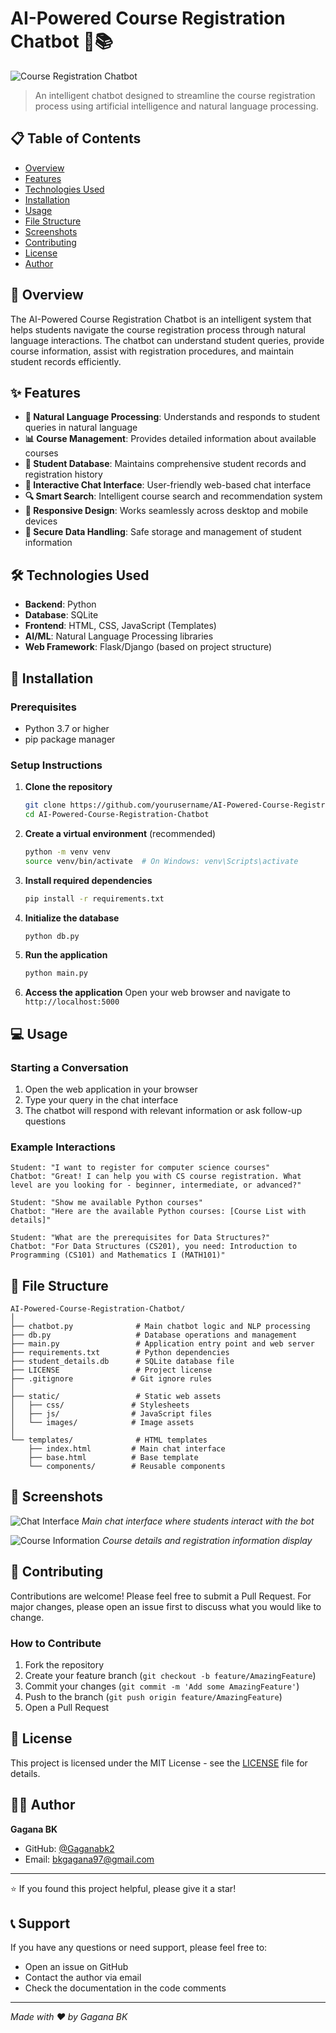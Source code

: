 # AI-Powered Course Registration Chatbot 🤖📚

![Course Registration Chatbot](https://via.placeholder.com/800x400/4CAF50/FFFFFF?text=AI+Course+Registration+Chatbot)

> An intelligent chatbot designed to streamline the course registration process using artificial intelligence and natural language processing.

## 📋 Table of Contents

- [Overview](#overview)
- [Features](#features)
- [Technologies Used](#technologies-used)
- [Installation](#installation)
- [Usage](#usage)
- [File Structure](#file-structure)
- [Screenshots](#screenshots)
- [Contributing](#contributing)
- [License](#license)
- [Author](#author)

## 🎯 Overview

The AI-Powered Course Registration Chatbot is an intelligent system that helps students navigate the course registration process through natural language interactions. The chatbot can understand student queries, provide course information, assist with registration procedures, and maintain student records efficiently.

## ✨ Features

- **🤖 Natural Language Processing**: Understands and responds to student queries in natural language
- **📊 Course Management**: Provides detailed information about available courses
- **👥 Student Database**: Maintains comprehensive student records and registration history
- **💬 Interactive Chat Interface**: User-friendly web-based chat interface
- **🔍 Smart Search**: Intelligent course search and recommendation system
- **📱 Responsive Design**: Works seamlessly across desktop and mobile devices
- **🔐 Secure Data Handling**: Safe storage and management of student information

## 🛠️ Technologies Used

- **Backend**: Python
- **Database**: SQLite
- **Frontend**: HTML, CSS, JavaScript (Templates)
- **AI/ML**: Natural Language Processing libraries
- **Web Framework**: Flask/Django (based on project structure)

## 🚀 Installation

### Prerequisites

- Python 3.7 or higher
- pip package manager

### Setup Instructions

1. **Clone the repository**
   ```bash
   git clone https://github.com/yourusername/AI-Powered-Course-Registration-Chatbot.git
   cd AI-Powered-Course-Registration-Chatbot
   ```

2. **Create a virtual environment** (recommended)
   ```bash
   python -m venv venv
   source venv/bin/activate  # On Windows: venv\Scripts\activate
   ```

3. **Install required dependencies**
   ```bash
   pip install -r requirements.txt
   ```

4. **Initialize the database**
   ```bash
   python db.py
   ```

5. **Run the application**
   ```bash
   python main.py
   ```

6. **Access the application**
   Open your web browser and navigate to `http://localhost:5000`

## 💻 Usage

### Starting a Conversation

1. Open the web application in your browser
2. Type your query in the chat interface
3. The chatbot will respond with relevant information or ask follow-up questions

### Example Interactions

```
Student: "I want to register for computer science courses"
Chatbot: "Great! I can help you with CS course registration. What level are you looking for - beginner, intermediate, or advanced?"

Student: "Show me available Python courses"
Chatbot: "Here are the available Python courses: [Course List with details]"

Student: "What are the prerequisites for Data Structures?"
Chatbot: "For Data Structures (CS201), you need: Introduction to Programming (CS101) and Mathematics I (MATH101)"
```

## 📁 File Structure

```
AI-Powered-Course-Registration-Chatbot/
│
├── chatbot.py              # Main chatbot logic and NLP processing
├── db.py                   # Database operations and management
├── main.py                 # Application entry point and web server
├── requirements.txt        # Python dependencies
├── student_details.db      # SQLite database file
├── LICENSE                 # Project license
├── .gitignore             # Git ignore rules
│
├── static/                 # Static web assets
│   ├── css/               # Stylesheets
│   ├── js/                # JavaScript files
│   └── images/            # Image assets
│
└── templates/              # HTML templates
    ├── index.html         # Main chat interface
    ├── base.html          # Base template
    └── components/        # Reusable components
```

## 📸 Screenshots

![Chat Interface](https://via.placeholder.com/600x400/2196F3/FFFFFF?text=Chat+Interface)
*Main chat interface where students interact with the bot*

![Course Information](https://via.placeholder.com/600x400/FF9800/FFFFFF?text=Course+Information)
*Course details and registration information display*

## 🤝 Contributing

Contributions are welcome! Please feel free to submit a Pull Request. For major changes, please open an issue first to discuss what you would like to change.

### How to Contribute

1. Fork the repository
2. Create your feature branch (`git checkout -b feature/AmazingFeature`)
3. Commit your changes (`git commit -m 'Add some AmazingFeature'`)
4. Push to the branch (`git push origin feature/AmazingFeature`)
5. Open a Pull Request

## 📄 License

This project is licensed under the MIT License - see the [LICENSE](LICENSE) file for details.

## 👨‍💻 Author

**Gagana BK**

- GitHub: [@Gaganabk2](https://github.com/Gaganabk2)
- Email: bkgagana97@gmail.com

---

⭐ If you found this project helpful, please give it a star!

## 📞 Support

If you have any questions or need support, please feel free to:
- Open an issue on GitHub
- Contact the author via email
- Check the documentation in the code comments

---

*Made with ❤️ by Gagana BK*
